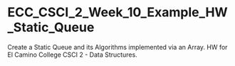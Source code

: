 # ECC_CSCI_2_Week_10_Example_HW_Static_Queue
Create a Static Queue and its Algorithms implemented via an Array. HW for El Camino College CSCI 2 - Data Structures.
